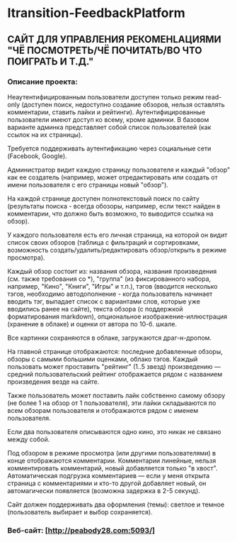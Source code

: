 # Itransition-FeedbackPlatform 
## САЙТ ДЛЯ УПРАВЛЕНИЯ РЕКОМЕНLАЦИЯМИ "ЧЁ ПОСМОТРЕТЬ/ЧЁ ПОЧИТАТЬ/ВО ЧТО ПОИГРАТЬ И Т.Д."
### Описание проекта:

Неаутентифицированным пользователи доступен только режим read-only (доступен поиск, недоступно создание обзоров, нельзя оставлять комментарии, ставить лайки и рейтинги).
Аутентифицированные пользователи имеют доступ ко всему, кроме админки. В базовом варианте админка представляет собой список пользователей (как ссылок на их страницы). 

Требуется поддерживать аутентификацию через социальные сети (Facebook, Google).

Администратор видит каждую страницу пользователя и каждый "обзор" как ее создатель (например, может отредактировать или создать от имени пользователя с его страницы новый "обзор").

На каждой странице доступен полнотекстовый поиск по сайту (результаты поиска - всегда обозоры, например, если текст найден в комментарии, что должно быть возможно, то выводится ссылка на обзор).

У каждого пользователя есть его личная страница, на которой он видит список своих обзоров (таблица с фильтраций и сортировками, возможность создать/удалить/редактировать обзор/открыть в режиме просмотра). 

Каждый обзор состоит из: названия обзора, названия произведения (см. также требования со *), "группа" (из фиксированного набора, например, "Кино", "Книги", "Игры" и т.п.), тэгов (вводится несколько тэгов, необходимо автодополнение - когда пользователь начинает вводить тэг, выпадает список с вариантами слов, которые уже вводились ранее на сайте), текста обзора (с поддержкой форматирования markdown), опциональное изображение-иллюстрация (хранение в облаке) и оценки от автора по 10-б. шкале.

Все картинки сохраняются в облаке, загружаются драг-н-дропом.

На главной странице отображаются: последние добавленные обзоры, обзоры с самыми большими оценками, облако тэгов.
Каждый пользовать может проставить "рейтинг" (1..5 звезд) произведению — средний пользовательский рейтинг отображается рядом с названием произведения везде на сайте.

Также пользователь может поставить лайк собственно самому обзору (не более 1 на обзор от 1 пользователя), эти лайки складываются по всем обзорам пользователя и отображаются рядом с именем пользователя.

Если два пользователя описываются одно кино, это никак не связано между собой.

Под обзором в режиме просмотра (или другими пользователями) в конце отображаются комментарии. Комментарии линейные, нельзя комментировать комментарий, новый добавляется только "в хвост". Автоматическая подгрузка комментариев — если у меня открыта страница с комментариями и кто-то другой добавляет новый, он автомагически появляется (возможна задержка в 2-5 секунд). 
 
Сайт должен поддерживать два оформления (темы): светлое и темное (пользователь выбирает и выбор сохраняется).

### Веб-сайт: [http://peabody28.com:5093/]
